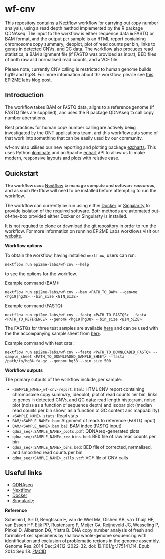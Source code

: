 # wf-cnv

This repository contains a [Nextflow](https://www.nextflow.io/) workflow for carrying out copy number analysis, using a read depth method implemented by the R package QDNAseq. The input to the workflow is either sequence data in FASTQ or BAM format, and the output per sample is an HTML report containing chromosome copy summary, ideoplot, plot of read counts per bin, links to genes in detected CNVs, and QC data. The workflow also produces read statistics, a BAM alignment file (if FASTQ was provided as input), BED files of both raw and normalised read counts, and a VCF file.

Please note, currently CNV calling is restricted to human genome builds hg19 and hg38. For more information about the workflow, please see [this](https://labs.epi2me.io/copy-number-calling/) EPI2ME labs blog post.
## Introduction

The workflow takes BAM or FASTQ data, aligns to a reference genome (if FASTQ files are supplied), and uses the R package QDNAseq to call copy number aberrations.

Best practices for human copy number calling are actively being investigated by the ONT applications team, and this workflow puts some of that work into something that can be easily used by our community.

wf-cnv also utilises our new reporting and plotting package [ezcharts](https://github.com/epi2me-labs/ezcharts). This uses Python [dominate](https://github.com/Knio/dominate) and an Apache [echart](https://echarts.apache.org/en/index.html) API to allow us to make modern, responsive layouts and plots with relative ease.
## Quickstart

The workflow uses [Nextflow](https://www.nextflow.io/) to manage compute and
software resources, and as such Nextflow will need to be installed before attempting
to run the workflow.

The workflow can currently be run using either [Docker](https://www.docker.com/products/docker-desktop) or [Singularity](https://sylabs.io/singularity/) to provide isolation of the required software. Both methods are automated out-of-the-box provided either Docker or Singularity is installed.


It is not required to clone or download the git repository in order to run the workflow.
For more information on running EPI2ME Labs workflows [visit our website](https://labs.epi2me.io/wfindex).

**Workflow options**

To obtain the workflow, having installed `nextflow`, users can run:

```
nextflow run epi2me-labs/wf-cnv --help
```

to see the options for the workflow.

Example command (BAM):

```
nextflow run epi2me-labs/wf-cnv --bam <PATH_TO_BAM> --genome <hg19|hg38> --bin_size <BIN_SIZE>
```

Example command (FASTQ):

```
nextflow run epi2me-labs/wf-cnv --fastq <PATH_TO_FASTQS> --fasta <PATH_TO_REFERENCE> --genome <hg19|hg38> --bin_size <BIN_SIZE>
```

The FASTQs for three test samples are available [here](https://github.com/epi2me-labs/wf-cnv/tree/master/test_data/fastq) and can be used with the the accompanying sample sheet from [here](https://github.com/epi2me-labs/wf-cnv/blob/master/test_data/sample_sheet.csv).

Example command with test data:

```
nextflow run epi2me-labs/wf-cnv --fastq <PATH_TO_DOWNLOADED_FASTQ> --sample_sheet <PATH_TO_DOWNLOADED_SAMPLE_SHEET> --fasta /path/to/hg38.fa.gz --genome hg38 --bin_size 500
```

**Workflow outputs**

The primary outputs of the workflow include, per sample:

* `<SAMPLE_NAME>_wf-cnv-report.html`: HTML CNV report containing chromosome copy summary, ideoplot, plot of read counts per bin, links to genes in detected CNVs, and QC data: read length histogram, noise plot (noise as a function of sequence depth) and isobar plot (median read counts per bin shown as a function of GC content and mappability)
* `<SAMPLE_NAME>.stats`: Read stats
* `BAM/<SAMPLE_NAME>.bam`: Alignment of reads to reference (FASTQ input)
* `BAM/<SAMPLE_NAME>.bam.bai`: BAM index (FASTQ input)
* `qdna_seq/<SAMPLE_NAME>_plots.pdf`: QDNAseq-generated plots
* `qdna_seq/<SAMPLE_NAME>_raw_bins.bed`: BED file of raw read counts per bin
* `qdna_seq/<SAMPLE_NAME>_bins.bed`: BED file of corrected, normalised, and smoothed read counts per bin
* `qdna_seq/<SAMPLE_NAME>_calls.vcf`: VCF file of CNV calls
## Useful links


* [QDNAseq](https://bioconductor.org/packages/release/bioc/html/QDNAseq.html)
* [Nextflow](https://www.nextflow.io/)
* [Docker](https://www.docker.com/products/docker-desktop)
* [Singularity](https://sylabs.io/singularity/)

**Reference**

Scheinin I, Sie D, Bengtsson H, van de Wiel MA, Olshen AB, van Thuijl HF, van Essen HF, Eijk PP, Rustenburg F, Meijer GA, Reijneveld JC, Wesseling P, Pinkel D, Albertson DG, Ylstra B. DNA copy number analysis of fresh and formalin-fixed specimens by shallow whole-genome sequencing with identification and exclusion of problematic regions in the genome assembly. Genome Res. 2014 Dec;24(12):2022-32. doi: 10.1101/gr.175141.114. Epub 2014 Sep 18. [PMCID](https://www.ncbi.nlm.nih.gov/pmc/articles/PMC4248318/)
